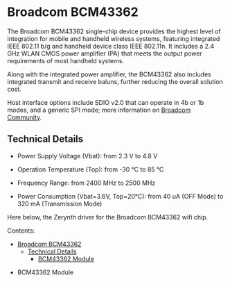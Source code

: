 # Broadcom BCM43362

The Broadcom BCM43362 single-chip device provides the highest level of integration for mobile and handheld wireless systems, featuring integrated IEEE 802.11 b/g and handheld device class IEEE 802.11n. It includes a 2.4 GHz WLAN CMOS power amplifier (PA) that meets the output power requirements of most handheld systems.

Along with the integrated power amplifier, the BCM43362 also includes integrated transmit and receive baluns, further reducing the overall solution cost.

Host interface options include SDIO v2.0 that can operate in 4b or 1b modes, and a generic SPI mode; more information on [Broadcom Community](https://community.broadcom.com).

## Technical Details


* Power Supply Voltage (Vbat): from 2.3 V to 4.8 V


* Operation Temperature (Top): from -30 °C to 85 °C


* Frequency Range: from 2400 MHz to 2500 MHz


* Power Consumption (Vbat=3.6V, Top=20°C): from 40 uA (OFF Mode) to 320 mA (Transmission Mode)

Here below, the Zerynth driver for the Broadcom BCM43362 wifi chip.

Contents:

 - [Broadcom BCM43362](https://docs.zerynth.com/latest/official/lib.broadcom.bcm43362/docs/index.html)
	 - [Technical Details](https://docs.zerynth.com/latest/official/lib.broadcom.bcm43362/docs/index.html#technical-details)
		 - [BCM43362 Module](https://docs.zerynth.com/latest/official/lib.broadcom.bcm43362/docs/official_lib.broadcom.bcm43362_bcm43362.html)

* BCM43362 Module
<!--stackedit_data:
eyJoaXN0b3J5IjpbMTkwMjc2NDY5Niw0MTI4ODYyMDBdfQ==
-->